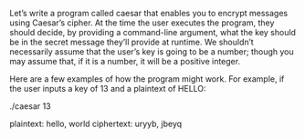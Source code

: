 Let’s write a program called caesar that enables you to encrypt messages using Caesar’s cipher. At the time the user executes the program, they should decide, by providing a command-line argument, what the key should be in the secret message they’ll provide at runtime. We shouldn’t necessarily assume that the user’s key is going to be a number; though you may assume that, if it is a number, it will be a positive integer.

Here are a few examples of how the program might work. For example, if the user inputs a key of 13 and a plaintext of HELLO:


 ./caesar 13
 
 
plaintext:  hello, world
ciphertext: uryyb, jbeyq
